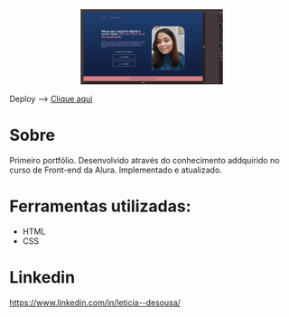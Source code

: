 <div align=middle>
<img width=50%  src="https://github.com/ellie-sdev/alura/blob/main/assets/print-pagina.png" alt="print da tela inicial do projeto"></div>

 Deploy --> [Clique aqui](https://alura-liard-theta.vercel.app/)

# Sobre

Primeiro portfólio.
Desenvolvido através do conhecimento addquirido no curso de Front-end da Alura.
Implementado e atualizado.

# Ferramentas utilizadas:

* HTML
* CSS

# Linkedin

https://www.linkedin.com/in/leticia--desousa/
